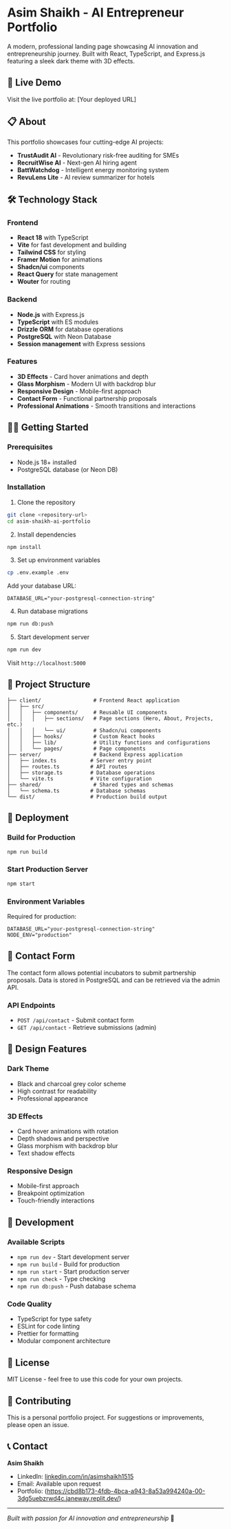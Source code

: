 # Asim Shaikh - AI Entrepreneur Portfolio

A modern, professional landing page showcasing AI innovation and entrepreneurship journey. Built with React, TypeScript, and Express.js featuring a sleek dark theme with 3D effects.

## 🚀 Live Demo

Visit the live portfolio at: [Your deployed URL]

## 📋 About

This portfolio showcases four cutting-edge AI projects:

- **TrustAudit AI** - Revolutionary risk-free auditing for SMEs
- **RecruitWise AI** - Next-gen AI hiring agent  
- **BattWatchdog** - Intelligent energy monitoring system
- **RevuLens Lite** - AI review summarizer for hotels

## 🛠️ Technology Stack

### Frontend
- **React 18** with TypeScript
- **Vite** for fast development and building
- **Tailwind CSS** for styling
- **Framer Motion** for animations
- **Shadcn/ui** components
- **React Query** for state management
- **Wouter** for routing

### Backend
- **Node.js** with Express.js
- **TypeScript** with ES modules
- **Drizzle ORM** for database operations
- **PostgreSQL** with Neon Database
- **Session management** with Express sessions

### Features
- **3D Effects** - Card hover animations and depth
- **Glass Morphism** - Modern UI with backdrop blur
- **Responsive Design** - Mobile-first approach
- **Contact Form** - Functional partnership proposals
- **Professional Animations** - Smooth transitions and interactions

## 🏃‍♂️ Getting Started

### Prerequisites
- Node.js 18+ installed
- PostgreSQL database (or Neon DB)

### Installation

1. Clone the repository
```bash
git clone <repository-url>
cd asim-shaikh-ai-portfolio
```

2. Install dependencies
```bash
npm install
```

3. Set up environment variables
```bash
cp .env.example .env
```

Add your database URL:
```env
DATABASE_URL="your-postgresql-connection-string"
```

4. Run database migrations
```bash
npm run db:push
```

5. Start development server
```bash
npm run dev
```

Visit `http://localhost:5000`

## 📁 Project Structure

```
├── client/                 # Frontend React application
│   ├── src/
│   │   ├── components/     # Reusable UI components
│   │   │   ├── sections/   # Page sections (Hero, About, Projects, etc.)
│   │   │   └── ui/         # Shadcn/ui components
│   │   ├── hooks/          # Custom React hooks
│   │   ├── lib/            # Utility functions and configurations
│   │   └── pages/          # Page components
├── server/                 # Backend Express application
│   ├── index.ts           # Server entry point
│   ├── routes.ts          # API routes
│   ├── storage.ts         # Database operations
│   └── vite.ts            # Vite configuration
├── shared/                 # Shared types and schemas
│   └── schema.ts          # Database schemas
└── dist/                  # Production build output
```

## 🚀 Deployment

### Build for Production

```bash
npm run build
```

### Start Production Server

```bash
npm start
```

### Environment Variables

Required for production:
```env
DATABASE_URL="your-postgresql-connection-string"
NODE_ENV="production"
```

## 📧 Contact Form

The contact form allows potential incubators to submit partnership proposals. Data is stored in PostgreSQL and can be retrieved via the admin API.

### API Endpoints

- `POST /api/contact` - Submit contact form
- `GET /api/contact` - Retrieve submissions (admin)

## 🎨 Design Features

### Dark Theme
- Black and charcoal grey color scheme
- High contrast for readability
- Professional appearance

### 3D Effects
- Card hover animations with rotation
- Depth shadows and perspective
- Glass morphism with backdrop blur
- Text shadow effects

### Responsive Design
- Mobile-first approach
- Breakpoint optimization
- Touch-friendly interactions

## 🔧 Development

### Available Scripts

- `npm run dev` - Start development server
- `npm run build` - Build for production
- `npm run start` - Start production server
- `npm run check` - Type checking
- `npm run db:push` - Push database schema

### Code Quality

- TypeScript for type safety
- ESLint for code linting
- Prettier for formatting
- Modular component architecture

## 📄 License

MIT License - feel free to use this code for your own projects.

## 🤝 Contributing

This is a personal portfolio project. For suggestions or improvements, please open an issue.

## 📞 Contact

**Asim Shaikh**
- LinkedIn: [linkedin.com/in/asimshaikh1515](https://linkedin.com/in/asimshaikh1515)
- Email: Available upon request
- Portfolio: (https://cbd8b173-4fdb-4bca-a943-8a53a994240a-00-3dg5uebzrwd4c.janeway.replit.dev/)

---

*Built with passion for AI innovation and entrepreneurship* 🚀
